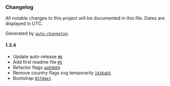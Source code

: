 ### Changelog

All notable changes to this project will be documented in this file. Dates are displayed in UTC.

Generated by [`auto-changelog`](https://github.com/CookPete/auto-changelog).

#### 1.3.4

- Update auto-release [`#6`](https://github.com/impactMarket/ui/pull/6)
- Add first readme file [`#5`](https://github.com/impactMarket/ui/pull/5)
- Refactor flags [`ae03669`](https://github.com/impactMarket/ui/commit/ae03669586eadf1e3fc6d5235d06e9373a089892)
- Remove country flags svg temporarily [`1436ab5`](https://github.com/impactMarket/ui/commit/1436ab54e13b9d0fc895b175df9eb88c81a97474)
- Bootstrap [`857d4e1`](https://github.com/impactMarket/ui/commit/857d4e16c371b0197948b1d10ff0c079a47f20e0)
